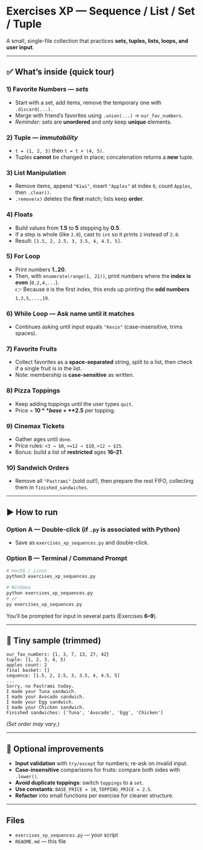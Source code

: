 # Exercises XP — Sequence / List / Set / Tuple 

A small, single-file collection that practices **sets, tuples, lists, loops, and user input**.

---

## ✅ What’s inside (quick tour)

### 1) Favorite Numbers — *sets*
- Start with a set, add items, remove the temporary one with `.discard(...)`.
- Merge with friend’s favorites using `.union(...)` → `our_fav_numbers`.
- *Reminder:* sets are **unordered** and only keep **unique** elements.

### 2) Tuple — *immutability*
- `t = (1, 2, 3)` then `t = t + (4, 5)`.
- Tuples **cannot** be changed in place; concatenation returns a **new** tuple.

### 3) List Manipulation
- Remove items, append `"Kiwi"`, insert `"Apples"` at index `0`, count `Apples`, then `.clear()`.
- `.remove(x)` deletes the **first** match; lists keep **order**.

### 4) Floats
- Build values from **1.5** to **5** stepping by **0.5**.
- If a step is whole (like `2.0`), cast to `int` so it prints `2` instead of `2.0`.
- Result: `[1.5, 2, 2.5, 3, 3.5, 4, 4.5, 5]`.

### 5) For Loop
- Print numbers **1..20**.
- Then, with `enumerate(range(1, 21))`, print numbers where the **index is even** (`0,2,4,...`).  
  👉 Because `0` is the first index, this ends up printing the **odd numbers** `1,3,5,...,19`.

### 6) While Loop — Ask name until it matches
- Continues asking until input equals `"Kevin"` (case-insensitive, trims spaces).

### 7) Favorite Fruits
- Collect favorites as a **space-separated** string, split to a list, then check if a single fruit is in the list.
- Note: membership is **case-sensitive** as written.

### 8) Pizza Toppings
- Keep adding toppings until the user types `quit`.
- Price = **$10** base + **$2.5** per topping.

### 9) Cinemax Tickets
- Gather ages until `done`.
- Price rules: `<3 → $0`, `<=12 → $10`, `>12 → $15`.
- Bonus: build a list of **restricted** ages **16–21**.

### 10) Sandwich Orders
- Remove all `"Pastrami"` (sold out!), then prepare the rest FIFO, collecting them in `finished_sandwiches`.

---

## ▶️ How to run
### Option A — Double-click (if `.py` is associated with Python)
- Save as `exercises_xp_sequences.py` and double-click.

### Option B — Terminal / Command Prompt
```bash
# macOS / Linux
python3 exercises_xp_sequences.py

# Windows
python exercises_xp_sequences.py
# or
py exercises_xp_sequences.py
```
You’ll be prompted for input in several parts (Exercises **6–9**).

---

## 🧪 Tiny sample (trimmed)
```
our_fav_numbers: {1, 3, 7, 13, 27, 42}
tuple: (1, 2, 3, 4, 5)
apples count: 2
final basket: []
sequence: [1.5, 2, 2.5, 3, 3.5, 4, 4.5, 5]
...
Sorry, no Pastrami today.
I made your Tuna sandwich.
I made your Avocado sandwich.
I made your Egg sandwich.
I made your Chicken sandwich.
Finished sandwiches: ['Tuna', 'Avocado', 'Egg', 'Chicken']
```
*(Set order may vary.)*

---

## 🌟 Optional improvements
- **Input validation** with `try/except` for numbers; re-ask on invalid input.
- **Case-insensitive** comparisons for fruits: compare both sides with `.lower()`.
- **Avoid duplicate toppings**: switch `toppings` to a `set`.
- **Use constants**: `BASE_PRICE = 10`, `TOPPING_PRICE = 2.5`.
- **Refactor** into small functions per exercise for cleaner structure.

---

## Files
- `exercises_xp_sequences.py` — your script
- `README.md` — this file

